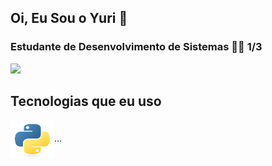 ## Oi, Eu Sou o Yuri 👋
### Estudante de Desenvolvimento de Sistemas 👨‍💻 1/3
<div> 
  <a href="https://instagram.com/yuri_f.s" target="_blank"><img src="https://img.shields.io/badge/-Instagram-%23E4405F?style=for-the-badge&logo=instagram&logoColor=white" target="_blank"></a>
</div>

   ## Tecnologias que eu uso
  <img align="center" alt="Yuri-Python" height="60" width="70" src="https://raw.githubusercontent.com/devicons/devicon/master/icons/python/python-original.svg">...
